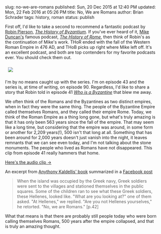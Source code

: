 slug: no-we-are-romans
published: Sun, 20 Dec 2015 at 12:40 PM
updated: Mon, 22 Feb 2016 at 05:26 PM
title: No, We are Romans
author: Brian Schrader
tags: history, roman 
status: publish

First off, I'd like to take a second to recommend a fantastic podcast by [Robin Pierson][1], [*The History of Byzantium*][2]. If you've ever heard of it, [Mike Duncan's][3] famous podcast, [*The History of Rome*][4], then think of Robin's as the continuation of Mike's work. THoR ended with the fall of the Western Roman Empire in 476 AD, and THoB picks up right where Mike left off. It's an excellent podcast, and both are top contenders for my favorite podcasts ever. You should check them out.

[1]: https://twitter.com/byzantiumcast
[2]: http://thehistoryofbyzantium.com
[3]: https://twitter.com/mikeduncan
[4]: http://thehistoryofrome.typepad.com

<img class="image-right" style="padding:10px;"
    src="http://brianschrader.com/images/blog/thob.jpeg" />

I'm by no means caught up with the series. I'm on episode 43 and the series is, at time of writing, on episode 90. Regardless, I'd like to share a story that Robin told in episode 41 [*Who is a Byzantine*][5] that blew me away.

We often think of the Romans and the Byzantines as two distinct empires, when in fact they were the same thing. The people of the Byzantine Empire called themselves Romans, and they called their empire Rome. Today, we think of the  Roman Empire as a thing long gone, but what's truly amazing is that it has only been 563 years since the fall of the empire. That may seem like a long time, but considering that the empire was around, in some form or another for 2,209 years(!), 500 isn't that long at all. Something that has been around for 2,000 years doesn't just vanish into the night, it leaves remnants that we can see even today, and I'm not talking about the stone monuments. The people who lived as Romans have not disappeared. This clip from episode 41 really hammers that home.

[5]: http://thehistoryofbyzantium.com/2013/12/21/episode-41-who-is-a-byzantine/

[Here's the audio clip &#8594;](../../audio/no_we_are_romans.mp3)

An excerpt from [Anythony Kaldellis' book][6] summarized in a [Facebook
post][7]
> When the island was occupied by the Greek navy, Greek soldiers were sent to the villages and stationed themselves in the public squares. Some of the children ran to see what these Greek soldiers, these Hellenes, looked like. "What are you looking at?" one of them asked. "At Hellenes," we replied. "Are you not Hellenes yourselves," he retorted. "No, we are Romans." [p.42]

What that means is that there are probably still people today who were born calling themselves Romans, 500 years after the empire collapsed, and that is  truly an amazing thought.

[6]: http://www.amazon.com/Hellenism-Byzantium-Transformations-Reception-Classical/dp/0521876885
[7]: https://www.facebook.com/notes/tasios-kotakis/hellenism-in-byzantium-the-transformations-of-greek-identity-and-the-reception-o/232480986962419/
